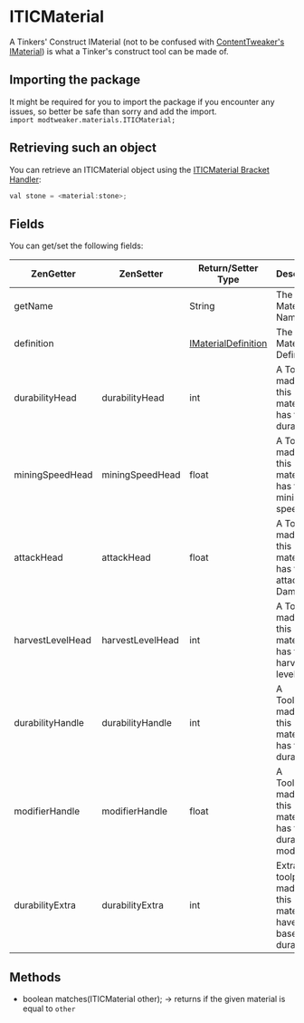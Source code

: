# ITICMaterial

A Tinkers' Construct IMaterial (not to be confused with [ContentTweaker's IMaterial](/Mods/ContentTweaker/Materials/Materials/Material)) is what a Tinker's construct tool can be made of.

## Importing the package
It might be required for you to import the package if you encounter any issues, so better be safe than sorry and add the import.  
`import modtweaker.materials.ITICMaterial;` 

## Retrieving such an object
You can retrieve an ITICMaterial object using the [ITICMaterial Bracket Handler](/Mods/Modtweaker/TConstruct/Brackets/Bracket_Material):
```java
val stone = <material:stone>;
```

## Fields

You can get/set the following fields:

| ZenGetter        | ZenSetter        | Return/Setter Type                         | Description                                                       |
|------------------|------------------|--------------------------------------------|-------------------------------------------------------------------|
| getName          |                  | String                                     | The Material's Name                                               |
| definition       |                  | [IMaterialDefinition](IMaterialDefinition) | The Material's Definition                                         |
| durabilityHead   | durabilityHead   | int                                        | A Toolhead made from this material has this durability            |
| miningSpeedHead  | miningSpeedHead  | float                                      | A Toolhead made from this material has this mining speed          |
| attackHead       | attackHead       | float                                      | A Toolhead made from this material has this attack Damage         |
| harvestLevelHead | harvestLevelHead | int                                        | A Toolhead made from this material has this harvest level         |
| durabilityHandle | durabilityHandle | int                                        | A Toolhandle made from this material has this durability          |
| modifierHandle   | modifierHandle   | float                                      | A Toolhandle made from this material has this durability modifier |
| durabilityExtra  | durabilityExtra  | int                                        | Extra toolparts made from this material have this base durability |

## Methods

- boolean matches(ITICMaterial other); → returns if the given material is equal to `other`